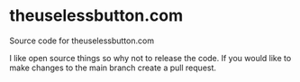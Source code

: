 # theuselessbutton.com
Source code for theuselessbutton.com


I like open source things so why not to release the code.
If you would like to make changes to the main branch create a pull request.
